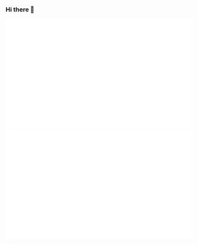 ### Hi there 👋
![](https://github.com/wbreiler/monke/blob/master/generated/overview.svg)
![](https://github.com/wbreiler/monke/blob/master/generated/languages.svg)
